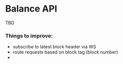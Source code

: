 # Balance API

TBD


### Things to improve:

* subscribe to latest block header via WS
* route requests based on block tag (block number)
* 